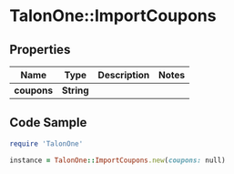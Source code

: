 # TalonOne::ImportCoupons

## Properties

Name | Type | Description | Notes
------------ | ------------- | ------------- | -------------
**coupons** | **String** |  | 

## Code Sample

```ruby
require 'TalonOne'

instance = TalonOne::ImportCoupons.new(coupons: null)
```


